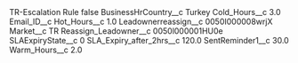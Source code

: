 <?xml version="1.0" encoding="UTF-8"?>
<CustomMetadata xmlns="http://soap.sforce.com/2006/04/metadata" xmlns:xsi="http://www.w3.org/2001/XMLSchema-instance" xmlns:xsd="http://www.w3.org/2001/XMLSchema">
    <label>TR-Escalation Rule</label>
    <protected>false</protected>
    <values>
        <field>BusinessHrCountry__c</field>
        <value xsi:type="xsd:string">Turkey</value>
    </values>
    <values>
        <field>Cold_Hours__c</field>
        <value xsi:type="xsd:double">3.0</value>
    </values>
    <values>
        <field>Email_ID__c</field>
        <value xsi:nil="true"/>
    </values>
    <values>
        <field>Hot_Hours__c</field>
        <value xsi:type="xsd:double">1.0</value>
    </values>
    <values>
        <field>Leadownerreassign__c</field>
        <value xsi:type="xsd:string">0050I000008wrjX</value>
    </values>
    <values>
        <field>Market__c</field>
        <value xsi:type="xsd:string">TR</value>
    </values>
    <values>
        <field>Reassign_Leadowner__c</field>
        <value xsi:type="xsd:string">0050l000001HU0e</value>
    </values>
    <values>
        <field>SLAExpiryState__c</field>
        <value xsi:type="xsd:string">0</value>
    </values>
    <values>
        <field>SLA_Expiry_after_2hrs__c</field>
        <value xsi:type="xsd:double">120.0</value>
    </values>
    <values>
        <field>SentReminder1__c</field>
        <value xsi:type="xsd:double">30.0</value>
    </values>
    <values>
        <field>Warm_Hours__c</field>
        <value xsi:type="xsd:double">2.0</value>
    </values>
</CustomMetadata>
